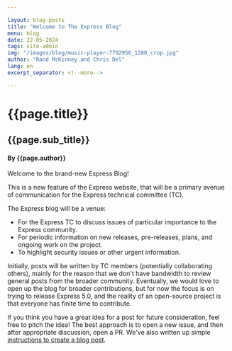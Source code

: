 ```yaml
---

layout: blog-posts
title: "Welcome to The Express Blog" 
menu: blog
date: 22-05-2024
tags: site-admin
img: "/images/blog/music-player-7792956_1280_crop.jpg"
author: "Rand McKinney and Chris Del"
lang: en
excerpt_separator: <!--more-->

---
```



# {{page.title}}

## {{page.sub_title}}
#### By {{page.author}}


Welcome to the brand-new Express Blog!

This is a new feature of the Express website, that will be a primary avenue of communication for the Express technical committee (TC).  

<!--more-->

The Express blog will be a venue:
- For the Express TC to discuss issues of particular importance to the Express community.
- For periodic information on new releases, pre-releases, plans, and ongoing work on the project.
- To highlight security issues or other urgent information.

Initially, posts will be written by TC members (potentially collaborating others), mainly for the reason that we don't have bandwidth to review general posts from the broader community. Eventually, we would love to open up the blog for broader contributions, but for now the focus is on trying to release Express 5.0, and the reality of an open-source project is that everyone has finite time to contribute. 

If you think you have a great idea for a post for future consideration, feel free to pitch the idea! The best approach is to open a new issue, and then after appropriate discussion, open a PR.  We've also written up simple [instructions to create a blog post](/en/blog/write-post.html). 
